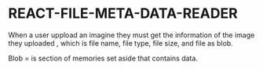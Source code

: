 # REACT-FILE-META-DATA-READER

When a user uppload an imagine they must get the information of the image they uploaded , which is file name, file type, file size, and file as blob.

Blob =  is section of memories set aside that contains data.
